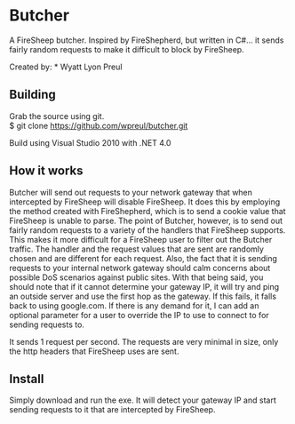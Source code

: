 # Butcher

A FireSheep butcher. Inspired by FireShepherd, but written in C#... it sends fairly random requests to make it difficult to block by FireSheep.

Created by:
	* Wyatt Lyon Preul
	
## Building

Grab the source using git.  
	$ git clone https://github.com/wpreul/butcher.git

Build using Visual Studio 2010 with .NET 4.0

## How it works
Butcher will send out requests to your network gateway that when intercepted by FireSheep will disable FireSheep.  It does this by employing the method created with FireShepherd, which is to send a cookie value that FireSheep is unable to parse.  The point of Butcher, however, is to send out fairly random requests to a variety of the handlers that FireSheep supports.  This makes it more difficult for a FireSheep user to filter out the Butcher traffic.  The handler and the request values that are sent are randomly chosen and are different for each request.  Also, the fact that it is sending requests to your internal network gateway should calm concerns about possible DoS scenarios against public sites.  With that being said, you should note that if it cannot determine your gateway IP, it will try and ping an outside server and use the first hop as the gateway.  If this fails, it falls back to using google.com.  If there is any demand for it, I can add an optional parameter for a user to override the IP to use to connect to for sending requests to.

It sends 1 request per second. The requests are very minimal in size, only the http headers that FireSheep uses are sent.

## Install
Simply download and run the exe.  It will detect your gateway IP and start sending requests to it that are intercepted by FireSheep.  
